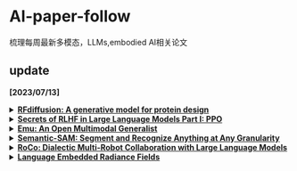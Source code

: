 # AI-paper-follow
梳理每周最新多模态，LLMs,embodied AI相关论文

## update
**[2023/07/13]**

<details>
  <summary><b><a href="https://www.bakerlab.org/2023/07/11/diffusion-model-for-protein-design/">RFdiffusion: A generative model for protein design</a></b></summary>

  - *Affiliation*： University of Washington
  - *Keywords*： Diffusion Models, Protein Design 
  - *Summary*： The paper presents a novel deep learning framework, called RoseTTAFold Diffusion (RFdiffusion), for protein design. By fine-tuning the RoseTTAFold structure prediction network on protein structure denoising tasks, the authors achieve remarkable performance in designing various types of proteins, including binders, symmetric architectures, enzyme active site scaffolds, and therapeutic and metal-binding proteins. RFdiffusion enables the generation of complex and functional proteins from simple molecular specifications, demonstrating its potential for advancing protein design using deep learning techniques.
</details>

<details>
  <summary><b><a href="https://arxiv.org/pdf/2307.04964.pdf">Secrets of RLHF in Large Language Models Part I: PPO</a></b></summary>
   - *Affiliation*： Fudan
  - *Keywords*： Reinforcement Learning from Human Feedback (RLHF), Proximal Policy Optimization (PPO)
  - *Summary*： This article starts with an introduction to Large Language Models (LLMs) and their role in the advancement of artificial general intelligence. The authors then discuss relevant research related to reinforcement learning from human feedback (RLHF), a key methodology used in training these models. They delve into reward modeling, a component of RLHF that is critical for ensuring the models' helpfulness and harmlessness. The authors explore the Proximal Policy Optimization (PPO) algorithm, a reinforcement learning method frequently used in RLHF to optimize the models' outputs.
</details>

<details>
  <summary><b><a href='https://github.com/baaivision/Emu'>Emu: An Open Multimodal Generalist</a></b></summary>
  - *Affiliation*： BAAI
  - *Keywords*：  Multimodal Generalist, Autoregressive Objective
  - *Summary*：This article introduces Emu, a sophisticated tool capable of generating both images and text in a multimodal context, using a unified autoregressive objective. Emu is versatile and serves as a general interface for tasks including image captioning, image/video question answering, text-to-image generation, and new abilities such as in-context text and image generation, and image blending.
</details>

<details>
  <summary><b><a href='https://arxiv.org/abs/2307.04767'>Semantic-SAM: Segment and Recognize Anything at Any Granularity</a></b></summary>
  - *Affiliation*： HKUST
  - *Keywords*： Semantic-Awareness, Granularity-Abundance
  - *Summary*： This is a paper introducing Semantic-SAM, an advanced image segmentation model with semantic-awareness and multi-granularity capabilities. Semantic-SAM combines multiple datasets across three granularities and applies a decoupled classification process for objects and parts, allowing it to capture comprehensive semantic information. Furthermore, a multi-choice learning scheme during training allows for mask generation at multiple levels. The paper showcases the effectiveness of Semantic-SAM through various experiments and visualizations, and the authors plan to provide the code and a demo for further research and evaluation.
</details>

<details>
  <summary><b><a href='https://arxiv.org/abs/2307.04738'>RoCo: Dialectic Multi-Robot Collaboration with Large Language Models</a></b></summary>
  - *Affiliation*： Columbia University
  - *Keywords*： Multi-Robot Collaboration, Large Language Models (LLM)
  - *Summary*： This paper introduces a novel method of multi-robot collaboration, leveraging pre-trained large language models (LLMs) for both communication and path planning. The robots, equipped with LLMs, are able to discuss task strategies, create sub-task plans, and form waypoint paths for motion planning. Feedback from the environment aids in the improvement of plans and waypoints. To test this approach, RoCoBench, a benchmark for multi-robot collaboration scenarios, and a text-only dataset for agent representation and reasoning are introduced. The approach has demonstrated high success rates across all tasks in RoCoBench, including real-world scenarios where humans and robots can collaborate. Further resources, such as videos and code, are provided on the project website.
</details>

<details>
  <summary><b><a href='https://www.lerf.io/'>Language Embedded Radiance Fields</a></b></summary>
  - *Affiliation*： UC Berkeley
  - *Keywords*： 3D Language Field, CLIP Embeddings
  - *Summary*： This paper presents an optimized, dense, multi-scale 3D language field, known as LERF. This model utilizes volume rendering of CLIP embeddings supervised with multi-scale CLIP features across multi-view training images. The optimized LERF is capable of real-time extraction of 3D relevancy maps for language queries. It allows pixel-aligned queries of the distilled 3D CLIP embeddings, thus supporting long-tail open-vocabulary queries hierarchically across the volume, without the need for region proposals, masks, or fine-tuning.
</details>
